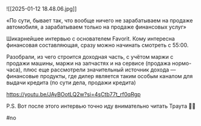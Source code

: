 ![[2025-01-12 18.48.06.jpg]]
  
«По сути, бывает так, что вообще ничего не зарабатываем на продаже автомобиля, а зарабатываем только на продаже финансовых услуг»

Шикарнейшее интервью с основателем Favorit. Кому интересна финансовая составляющая, сразу можно начинать смотреть с 55:00. 

Разобрали, из чего строится доходная часть, с учётом маржи с продажи машины, маржи на запчастях и на сервисе (продажа нормо-часа), плюс еще рассмотрели значительный источник дохода — финансовые продукты, где дилер является таким особым каналом для выдачи кредита (по сути дела, продажи кредита) 

https://youtu.be/JAyBOotLQ2w?si=4sCtb77t_rf0qRgp


P.S.
Вот после этого интервью точно иду внимательно читать Траута 🤌🏽

 #no 